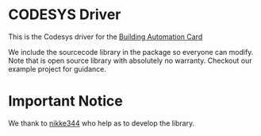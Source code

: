 # CODESYS Driver

This is the Codesys driver for the [Building Automation Card](https://sequentmicrosystems.com/index.php?route=product/product&path=33&product_id=65)

We include the sourcecode library in the package so everyone can modify. Note that is open source library with absolutely no warranty.
Checkout our example project for guidance.

 # Important Notice
 We thank to [nikke344](https://github.com/nikke344)  who help as to develop the library.
 
